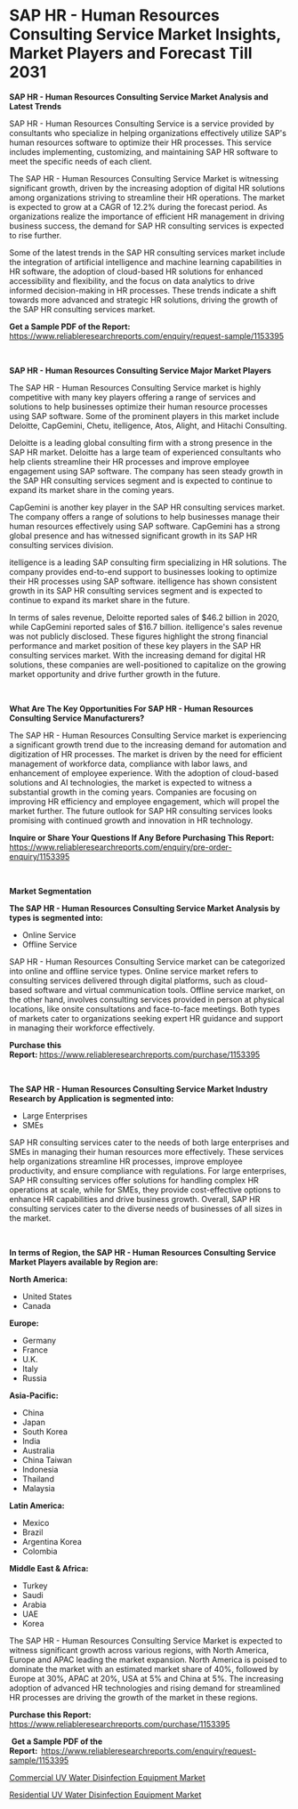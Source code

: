 <p><h1>SAP HR - Human Resources Consulting Service Market Insights, Market Players and Forecast Till 2031</h1></p><p><strong>SAP HR - Human Resources Consulting Service Market Analysis and Latest Trends</strong></p>
<p><p>SAP HR - Human Resources Consulting Service is a service provided by consultants who specialize in helping organizations effectively utilize SAP's human resources software to optimize their HR processes. This service includes implementing, customizing, and maintaining SAP HR software to meet the specific needs of each client.</p><p>The SAP HR - Human Resources Consulting Service Market is witnessing significant growth, driven by the increasing adoption of digital HR solutions among organizations striving to streamline their HR operations. The market is expected to grow at a CAGR of 12.2% during the forecast period. As organizations realize the importance of efficient HR management in driving business success, the demand for SAP HR consulting services is expected to rise further.</p><p>Some of the latest trends in the SAP HR consulting services market include the integration of artificial intelligence and machine learning capabilities in HR software, the adoption of cloud-based HR solutions for enhanced accessibility and flexibility, and the focus on data analytics to drive informed decision-making in HR processes. These trends indicate a shift towards more advanced and strategic HR solutions, driving the growth of the SAP HR consulting services market.</p></p>
<p><strong>Get a Sample PDF of the Report:&nbsp;</strong> <a href="https://www.reliableresearchreports.com/enquiry/request-sample/1153395">https://www.reliableresearchreports.com/enquiry/request-sample/1153395</a></p>
<p>&nbsp;</p>
<p><strong>SAP HR - Human Resources Consulting Service Major Market Players</strong></p>
<p><p>The SAP HR - Human Resources Consulting Service market is highly competitive with many key players offering a range of services and solutions to help businesses optimize their human resource processes using SAP software. Some of the prominent players in this market include Deloitte, CapGemini, Chetu, itelligence, Atos, Alight, and Hitachi Consulting.</p><p>Deloitte is a leading global consulting firm with a strong presence in the SAP HR market. Deloitte has a large team of experienced consultants who help clients streamline their HR processes and improve employee engagement using SAP software. The company has seen steady growth in the SAP HR consulting services segment and is expected to continue to expand its market share in the coming years.</p><p>CapGemini is another key player in the SAP HR consulting services market. The company offers a range of solutions to help businesses manage their human resources effectively using SAP software. CapGemini has a strong global presence and has witnessed significant growth in its SAP HR consulting services division.</p><p>itelligence is a leading SAP consulting firm specializing in HR solutions. The company provides end-to-end support to businesses looking to optimize their HR processes using SAP software. itelligence has shown consistent growth in its SAP HR consulting services segment and is expected to continue to expand its market share in the future.</p><p>In terms of sales revenue, Deloitte reported sales of $46.2 billion in 2020, while CapGemini reported sales of $16.7 billion. itelligence's sales revenue was not publicly disclosed. These figures highlight the strong financial performance and market position of these key players in the SAP HR consulting services market. With the increasing demand for digital HR solutions, these companies are well-positioned to capitalize on the growing market opportunity and drive further growth in the future.</p></p>
<p>&nbsp;</p>
<p><strong>What Are The Key Opportunities For SAP HR - Human Resources Consulting Service Manufacturers?</strong></p>
<p><p>The SAP HR - Human Resources Consulting Service market is experiencing a significant growth trend due to the increasing demand for automation and digitization of HR processes. The market is driven by the need for efficient management of workforce data, compliance with labor laws, and enhancement of employee experience. With the adoption of cloud-based solutions and AI technologies, the market is expected to witness a substantial growth in the coming years. Companies are focusing on improving HR efficiency and employee engagement, which will propel the market further. The future outlook for SAP HR consulting services looks promising with continued growth and innovation in HR technology.</p></p>
<p><strong>Inquire or Share Your Questions If Any Before Purchasing This Report:</strong> <a href="https://www.reliableresearchreports.com/enquiry/pre-order-enquiry/1153395">https://www.reliableresearchreports.com/enquiry/pre-order-enquiry/1153395</a></p>
<p>&nbsp;</p>
<p><strong>Market Segmentation</strong></p>
<p><strong>The SAP HR - Human Resources Consulting Service Market Analysis by types is segmented into:</strong></p>
<p><ul><li>Online Service</li><li>Offline Service</li></ul></p>
<p><p>SAP HR - Human Resources Consulting Service market can be categorized into online and offline service types. Online service market refers to consulting services delivered through digital platforms, such as cloud-based software and virtual communication tools. Offline service market, on the other hand, involves consulting services provided in person at physical locations, like onsite consultations and face-to-face meetings. Both types of markets cater to organizations seeking expert HR guidance and support in managing their workforce effectively.</p></p>
<p><strong>Purchase this Report:&nbsp;</strong><a href="https://www.reliableresearchreports.com/purchase/1153395">https://www.reliableresearchreports.com/purchase/1153395</a></p>
<p>&nbsp;</p>
<p><strong>The SAP HR - Human Resources Consulting Service Market Industry Research by Application is segmented into:</strong></p>
<p><ul><li>Large Enterprises</li><li>SMEs</li></ul></p>
<p><p>SAP HR consulting services cater to the needs of both large enterprises and SMEs in managing their human resources more effectively. These services help organizations streamline HR processes, improve employee productivity, and ensure compliance with regulations. For large enterprises, SAP HR consulting services offer solutions for handling complex HR operations at scale, while for SMEs, they provide cost-effective options to enhance HR capabilities and drive business growth. Overall, SAP HR consulting services cater to the diverse needs of businesses of all sizes in the market.</p></p>
<p>&nbsp;</p>
<p><strong>In terms of Region, the SAP HR - Human Resources Consulting Service Market Players available by Region are:</strong></p>
<p>
    <p> <strong> North America: </strong>
        <ul>
            <li>United States</li>
            <li>Canada</li>
        </ul>
        </p> 
    <p> <strong> Europe: </strong>
        <ul>
            <li>Germany</li>
            <li>France</li>
            <li>U.K.</li>
            <li>Italy</li>
            <li>Russia</li>
        </ul>
        </p> 
    <p> <strong> Asia-Pacific: </strong>
        <ul>
            <li>China</li>
            <li>Japan</li>
            <li>South Korea</li>
            <li>India</li>
            <li>Australia</li>
            <li>China Taiwan</li>
            <li>Indonesia</li>
            <li>Thailand</li>
            <li>Malaysia</li>
        </ul>
        </p> 
    <p> <strong> Latin America: </strong>
        <ul>
            <li>Mexico</li>
            <li>Brazil</li>
            <li>Argentina Korea</li>
            <li>Colombia</li>
        </ul>
        </p> 
    <p> <strong> Middle East & Africa: </strong>
        <ul>
            <li>Turkey</li>
            <li>Saudi</li>
            <li>Arabia</li>
            <li>UAE</li>
            <li>Korea</li>
        </ul>
    </p>
    </p>
<p><p>The SAP HR - Human Resources Consulting Service Market is expected to witness significant growth across various regions, with North America, Europe and APAC leading the market expansion. North America is poised to dominate the market with an estimated market share of 40%, followed by Europe at 30%, APAC at 20%, USA at 5% and China at 5%. The increasing adoption of advanced HR technologies and rising demand for streamlined HR processes are driving the growth of the market in these regions.</p></p>
<p><strong>Purchase this Report: </strong><a href="https://www.reliableresearchreports.com/purchase/1153395">https://www.reliableresearchreports.com/purchase/1153395</a></p>
<p>&nbsp;<strong>Get a Sample PDF of the Report:&nbsp;&nbsp;</strong><a href="https://www.reliableresearchreports.com/enquiry/request-sample/1153395">https://www.reliableresearchreports.com/enquiry/request-sample/1153395</a></p>
<p><strong></strong></p>
<p><p><a href="https://issuu.com/reportprime-2/docs/commercial-uv-water-disinfection-equipment-market-">Commercial UV Water Disinfection Equipment Market</a></p><p><a href="https://issuu.com/reportprime-2/docs/residential-uv-water-disinfection-equipment-market">Residential UV Water Disinfection Equipment Market</a></p></p>